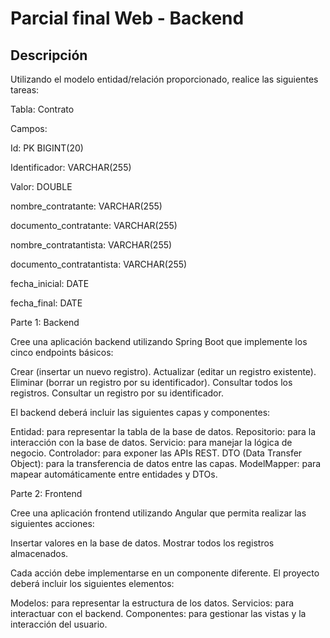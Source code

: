 # Parcial final Web - Backend

## Descripción
Utilizando el modelo entidad/relación proporcionado, realice las siguientes tareas:

 

Tabla: Contrato

Campos:

Id: PK BIGINT(20)

Identificador: VARCHAR(255)

Valor: DOUBLE

nombre_contratante: VARCHAR(255)

documento_contratante: VARCHAR(255)

nombre_contratantista: VARCHAR(255)

documento_contratantista: VARCHAR(255)

fecha_inicial: DATE

fecha_final: DATE

 

Parte 1: Backend

Cree una aplicación backend utilizando Spring Boot que implemente los cinco endpoints básicos: 

Crear (insertar un nuevo registro). 
Actualizar (editar un registro existente). 
Eliminar (borrar un registro por su identificador). 
Consultar todos los registros. 
Consultar un registro por su identificador.
 

El backend deberá incluir las siguientes capas y componentes: 

Entidad: para representar la tabla de la base de datos. 
Repositorio: para la interacción con la base de datos. 
Servicio: para manejar la lógica de negocio. 
Controlador: para exponer las APIs REST. 
DTO (Data Transfer Object): para la transferencia de datos entre las capas. 
ModelMapper: para mapear automáticamente entre entidades y DTOs.
 

Parte 2: Frontend

Cree una aplicación frontend utilizando Angular que permita realizar las siguientes acciones: 

Insertar valores en la base de datos. 
Mostrar todos los registros almacenados.
 

Cada acción debe implementarse en un componente diferente. El proyecto deberá incluir los siguientes elementos: 

Modelos: para representar la estructura de los datos. 
Servicios: para interactuar con el backend. 
Componentes: para gestionar las vistas y la interacción del usuario.